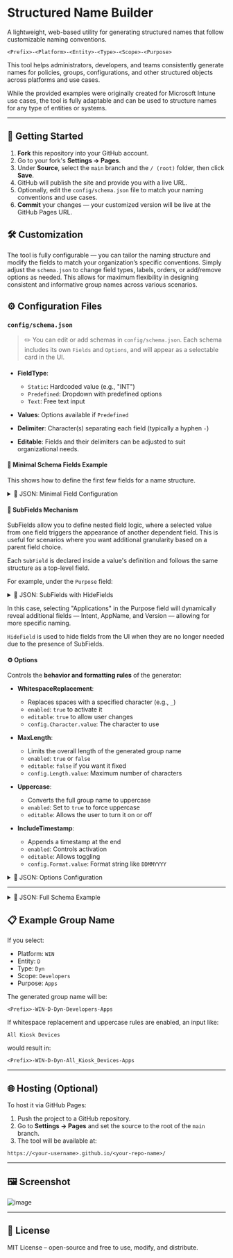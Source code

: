 # Structured Name Builder

A lightweight, web-based utility for generating structured names that follow customizable naming conventions.

```
<Prefix>-<Platform>-<Entity>-<Type>-<Scope>-<Purpose>
```

This tool helps administrators, developers, and teams consistently generate names for policies, groups, configurations, and other structured objects across platforms and use cases.

While the provided examples were originally created for Microsoft Intune use cases, the tool is fully adaptable and can be used to structure names for any type of entities or systems.

---

## 🧰 Getting Started

1. **Fork** this repository into your GitHub account.
2. Go to your fork's **Settings → Pages**.
3. Under **Source**, select the `main` branch and the `/ (root)` folder, then click **Save**.
4. GitHub will publish the site and provide you with a live URL.
5. Optionally, edit the `config/schema.json` file to match your naming conventions and use cases.
6. **Commit** your changes — your customized version will be live at the GitHub Pages URL.

## 🛠️ Customization

The tool is fully configurable — you can tailor the naming structure and modify the fields to match your organization’s specific conventions. Simply adjust the `schema.json` to change field types, labels, orders, or add/remove options as needed. This allows for maximum flexibility in designing consistent and informative group names across various scenarios.

## ⚙️ Configuration Files

### `config/schema.json`

> ✏️ You can edit or add schemas in `config/schema.json`. Each schema includes its own `Fields` and `Options`, and will appear as a selectable card in the UI.

####

* **FieldType**:

  * `Static`: Hardcoded value (e.g., "INT")
  * `Predefined`: Dropdown with predefined options
  * `Text`: Free text input
* **Values**: Options available if `Predefined`
* **Delimiter**: Character(s) separating each field (typically a hyphen `-`)
* **Editable**: Fields and their delimiters can be adjusted to suit organizational needs.

#### 🧩 Minimal Schema Fields Example

  This shows how to define the first few fields for a name structure.

<details>
<summary>🧾 JSON: Minimal Field Configuration</summary>

```json
{
  "Fields": [
    {
      "Service": {
        "FieldType": "Static",
        "Value": "INT",
        "Delimiter": "-"
      }
    },
    {
      "Platform": {
        "FieldType": "Predefined",
        "Values": [
          { "FriendlyName": "Windows", "Value": "WIN" },
          { "FriendlyName": "iOS", "Value": "IOS" },
          { "FriendlyName": "macOS", "Value": "MAC" },
          { "FriendlyName": "Android", "Value": "AND" }
        ],
        "Delimiter": "-"
      }
    },
    {
      "Entity": {
        "FieldType": "Predefined",
        "Values": [
          { "FriendlyName": "Devices", "Value": "D" },
          { "FriendlyName": "Users", "Value": "U" }
        ],
        "Delimiter": "-"
      }
    }
  ]
}
```

</details>

#### 🧱 SubFields Mechanism

  SubFields allow you to define nested field logic, where a selected value from one field triggers the appearance of another dependent field. This is useful for scenarios where you want additional granularity based on a parent field choice.

  Each `SubField` is declared inside a value's definition and follows the same structure as a top-level field.

For example, under the `Purpose` field:

<details>
<summary>🧾 JSON: SubFields with HideFields</summary>

```json
{
  "Purpose": {
    "FieldType": "Predefined",
    "Values": [
      {
        "FriendlyName": "Applications",
        "Value": "APPS",
        "SubFields": [
          {
            "Intent": {
              "FieldType": "Predefined",
              "Values": [
                { "FriendlyName": "Required", "Value": "REQUIRED" },
                { "FriendlyName": "Uninstall", "Value": "UNINSTALL" },
                { "FriendlyName": "Available", "Value": "AVAILABLE" }
              ],
              "Delimiter": "_"
            }
          },
          {
            "AppName": {
              "FieldType": "FreeText",
              "Delimiter": "_"
            }
          },
          {
            "Version": {
              "FieldType": "FreeText",
              "Delimiter": "_"
            }
          }
        ],
        "HideFields": ["Scope"]
      }
    ],
    "Delimiter": "-"
  }
}
```

</details>

In this case, selecting "Applications" in the Purpose field will dynamically reveal additional fields — Intent, AppName, and Version — allowing for more specific naming.

`HideField` is used to hide fields from the UI when they are no longer needed due to the presence of SubFields.

#### ⚙️ Options

  Controls the **behavior and formatting rules** of the generator:

* **WhitespaceReplacement**:

  * Replaces spaces with a specified character (e.g., `_`)
  * `enabled`: `true` to activate it
  * `editable`: `true` to allow user changes
  * `config.Character.value`: The character to use

* **MaxLength**:

  * Limits the overall length of the generated group name
  * `enabled`: `true` or `false`
  * `editable`: `false` if you want it fixed
  * `config.Length.value`: Maximum number of characters

* **Uppercase**:

  * Converts the full group name to uppercase
  * `enabled`: Set to `true` to force uppercase
  * `editable`: Allows the user to turn it on or off

* **IncludeTimestamp**:

  * Appends a timestamp at the end
  * `enabled`: Controls activation
  * `editable`: Allows toggling
  * `config.Format.value`: Format string like `DDMMYYYY`

<details>
<summary>🧾 JSON: Options Configuration</summary>

```json
{
  "WhitespaceReplacement": {
    "FriendlyName": "Whitespace character",
    "enabled": true,
    "editable": true,
    "config": {
      "Character": {
        "value": "_",
        "type": "Text"
      }
    }
  },
  "MaxLength": {
    "FriendlyName": "Max length",
    "enabled": true,
    "editable": false,
    "config": {
      "Length": {
        "value": 50,
        "type": "Integer"
      }
    }
  },
  "Uppercase": {
    "FriendlyName": "Convert to uppercase",
    "enabled": false,
    "editable": true
  },
  "IncludeTimestamp": {
    "FriendlyName": "Timestamp format",
    "enabled": false,
    "editable": false,
    "config": {
      "Format": {
        "value": "DDMMYYYY",
        "type": "Text"
      }
    }
  }
}
```

</details>

---

<details>
  <summary>🧾 JSON: Full Schema Example</summary>

  ##### JSON Snippet: Full Schema Example

  ```json
  {
    "Name": "Intune Groups",
    "Fields": [
      {
        "Service": {
          "FieldType": "Static",
          "Value": "INT",
          "Delimiter": "-"
        }
      },
      {
        "Platform": {
          "FieldType": "Predefined",
          "Values": [
            { "FriendlyName": "Windows", "Value": "WIN" },
            { "FriendlyName": "iOS", "Value": "IOS" },
            { "FriendlyName": "macOS", "Value": "MAC" },
            { "FriendlyName": "Android", "Value": "AND" }
          ],
          "Delimiter": "-"
        }
      },
      {
        "Entity": {
          "FieldType": "Predefined",
          "Values": [
            { "FriendlyName": "Devices", "Value": "D" },
            { "FriendlyName": "Users", "Value": "U" }
          ],
          "Delimiter": "-"
        }
      },
      {
        "Purpose": {
          "FieldType": "Predefined",
          "Values": [
            {
              "FriendlyName": "Applications",
              "Value": "APPS",
              "SubFields": [
                {
                  "Intent": {
                    "FieldType": "Predefined",
                    "Values": [
                      { "FriendlyName": "Required", "Value": "REQUIRED" },
                      { "FriendlyName": "Uninstall", "Value": "UNINSTALL" },
                      { "FriendlyName": "Available", "Value": "AVAILABLE" }
                    ],
                    "Delimiter": "_"
                  }
                },
                {
                  "AppName": {
                    "FieldType": "FreeText",
                    "Delimiter": "_"
                  }
                },
                {
                  "Version": {
                    "FieldType": "FreeText",
                    "Delimiter": "_"
                  }
                }
              ],
              "HideFields": ["Scope"]
            },
            { "FriendlyName": "Security", "Value": "SECURITY" },
            { "FriendlyName": "Compliance", "Value": "COMPLIANCE" },
            { "FriendlyName": "Updates", "Value": "UPDATE" },
            { "FriendlyName": "Onboarding", "Value": "ONBOARDING" },
            { "FriendlyName": "Deployment", "Value": "DEPLOYMENT" },
            { "FriendlyName": "Monitoring", "Value": "MONITORING" },
            { "FriendlyName": "Testing", "Value": "TESTING" }
          ],
          "Delimiter": "-"
        }
      },
      {
        "Scope": {
          "FieldType": "FreeText",
          "Delimiter": "-"
        }
      }
    ],
    "Options": {
      "WhitespaceReplacement": {
        "FriendlyName": "Whitespace character",
        "enabled": true,
        "editable": true,
        "config": {
          "Character": {
            "value": "_",
            "type": "Text"
          }
        }
      },
      "MaxLength": {
        "FriendlyName": "Max length",
        "enabled": true,
        "editable": false,
        "config": {
          "Length": {
            "value": 50,
            "type": "Integer"
          }
        }
      },
      "Uppercase": {
        "FriendlyName": "Convert to uppercase",
        "enabled": false,
        "editable": true
      },
      "IncludeTimestamp": {
        "FriendlyName": "Timestamp format",
        "enabled": false,
        "editable": false,
        "config": {
          "Format": {
            "value": "DDMMYYYY",
            "type": "Text"
          }
        }
      }
    }
  }
  ```

</details>

## 📋 Example Group Name

If you select:

* Platform: `WIN`
* Entity: `D`
* Type: `Dyn`
* Scope: `Developers`
* Purpose: `Apps`

The generated group name will be:

```
<Prefix>-WIN-D-Dyn-Developers-Apps
```

If whitespace replacement and uppercase rules are enabled, an input like:

```
All Kiosk Devices
```

would result in:

```
<Prefix>-WIN-D-Dyn-All_Kiosk_Devices-Apps
```

---

## 🌐 Hosting (Optional)

To host it via GitHub Pages:

1. Push the project to a GitHub repository.
2. Go to **Settings → Pages** and set the source to the root of the `main` branch.
3. The tool will be available at:

```
https://<your-username>.github.io/<your-repo-name>/
```

---

## 🖼️ Screenshot
![image](https://github.com/user-attachments/assets/55a888b5-d0b6-4cdc-9942-43022ed61123)

---

## 📄 License

MIT License – open-source and free to use, modify, and distribute.
